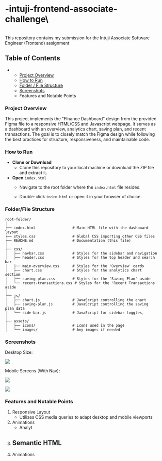 # -intuji-frontend-associate-challenge\
\
This repository contains my submission for the Intuji Associate Software Engineer (Frontend) assignment

## Table of Contents

- 
  - [Project Overview](#project-overview)
  - [How to Run](#how-to-run)
  - [Folder / File Structure](#folder--file-structure)
  - [Screenshots](#screenshots)
  - Features and Notable Points

### Project Overview

This project implements the "FInance Dashboard" design from the provided Figma file to a responsive HTML/CSS and Javascript webpage. It serves as a dashboard with an overview, analytics chart, saving plan, and recent transactions. The goal is to closely match the Figma design while following the best practices for structure, responsiveness, and maintainable code.

### How to Run

- **Clone or Download**
  - Clone this repository to your local machine or download the ZIP file and extract it.
- **Open** `index.html`
  - Navigate to the root folder where the `index.html` file resides.

  - Double-click `index.html` or open it in your browser of choice.

### Folder/File Structure

```
root-folder/
│
├── index.html                 # Main HTML file with the dashboard layout
├── styles.css                 # Global CSS importing other CSS files
├── README.md                  # Documentation (this file)
│
├── css/
│   ├── navbar.css             # Styles for the sidebar and navigation
│   ├── header.css             # Styles for the top header and search bar
│   ├── main-overview.css      # Styles for the 'Overview' cards
│   ├── chart.css              # Styles for the analytics chart section
│   ├── saving-plan.css        # Styles for the 'Saving Plan' aside
│   └── recent-transactions.css # Styles for the 'Recent Transactions' aside
│
├── js/
│   ├── chart.js               # JavaScript controlling the chart
│   ├── saving-plan.js         # JavaScript controlling the saving plan data
│   └── side-bar.js            # JavaScript for sidebar toggles,
│
├── assets/
│   ├── icons/                 # Icons used in the page
│   └── images/                # Any images if needed
```

### Screenshots

Desktop Size:

![](https://holocron.so/uploads/c40291e0-image.png)

Mobile Screens (With Nav):

![](https://holocron.so/uploads/68e0ca7e-image.png)


![](https://holocron.so/uploads/83c115f2-image.png)

### Features and Notable Points

1. Responsive Layout 
   - Utilizes CSS media queries to adapt desktop and mobile viewports
2. Animations
   - Analyt
3. Semantic HTML
   - 
4. Animations